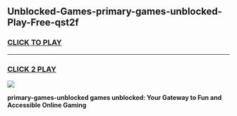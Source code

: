 
## Unblocked-Games-primary-games-unblocked-Play-Free-qst2f
<h3>
<a href="https://premium76.site?title=primary-games-unblocked&ref=21A">CLICK TO PLAY</a></h3>
<hr>

<h3>
<a href="https://premium76.site?title=primary-games-unblocked&ref=21A">CLICK 2 PLAY</a>
  
</h3>

<a href="https://premium76.site?title=primary-games-unblocked&ref=21A"><img src="https://clearcache.store/games.png"></a>


**primary-games-unblocked games unblocked: Your Gateway to Fun and Accessible Online Gaming**
